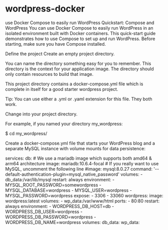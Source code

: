 # wordpress-docker
 use Docker Compose to easily run WordPress
Quickstart: Compose and WordPress
You can use Docker Compose to easily run WordPress in an isolated environment built with Docker containers. This quick-start guide demonstrates how to use Compose to set up and run WordPress. Before starting, make sure you have Compose installed.

Define the project
Create an empty project directory.

You can name the directory something easy for you to remember. This directory is the context for your application image. The directory should only contain resources to build that image.

This project directory contains a docker-compose.yml file which is complete in itself for a good starter wordpress project.

Tip: You can use either a .yml or .yaml extension for this file. They both work.

Change into your project directory.

For example, if you named your directory my_wordpress:

$ cd my_wordpress/

Create a docker-compose.yml file that starts your WordPress blog and a separate MySQL instance with volume mounts for data persistence:

services:
  db:
    # We use a mariadb image which supports both amd64 & arm64 architecture
    image: mariadb:10.6.4-focal
    # If you really want to use MySQL, uncomment the following line
    #image: mysql:8.0.27
    command: '--default-authentication-plugin=mysql_native_password'
    volumes:
      - db_data:/var/lib/mysql
    restart: always
    environment:
      - MYSQL_ROOT_PASSWORD=somewordpress
      - MYSQL_DATABASE=wordpress
      - MYSQL_USER=wordpress
      - MYSQL_PASSWORD=wordpress
    expose:
      - 3306
      - 33060
  wordpress:
    image: wordpress:latest
    volumes:
      - wp_data:/var/www/html
    ports:
      - 80:80
    restart: always
    environment:
      - WORDPRESS_DB_HOST=db
      - WORDPRESS_DB_USER=wordpress
      - WORDPRESS_DB_PASSWORD=wordpress
      - WORDPRESS_DB_NAME=wordpress
volumes:
  db_data:
  wp_data:
